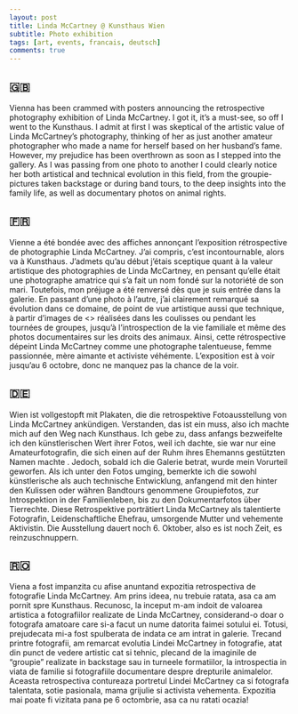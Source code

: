 ```yaml
---
layout: post
title: Linda McCartney @ Kunsthaus Wien
subtitle: Photo exhibition
tags: [art, events, francais, deutsch]
comments: true
---
```


## 🇬🇧
Vienna has been crammed with posters announcing the retrospective photography exhibition of Linda McCartney. I got it, it’s a must-see, so off I went to the  Kunsthaus. I admit at first I was skeptical of the artistic value of Linda McCartney’s photography, thinking of her as just another amateur photographer who made a name for herself based on her husband’s fame. However, my prejudice has been overthrown as soon as I stepped into the gallery. As I was passing from one photo to another I could clearly notice her both artistical and technical evolution in this  field, from the groupie-pictures taken backstage or during band tours, to the deep insights into the family life, as well as documentary photos on animal rights.

## 🇫🇷
Vienne a été bondée avec des affiches annonçant l’exposition rétrospective de photographie Linda McCartney. J’ai compris, c’est incontournable, alors va à Kunsthaus. J’admets qu’au début j’étais sceptique quant à la valeur artistique des photographies de Linda McCartney, en pensant qu’elle était une photographe amatrice qui s’a fait un nom fondé sur la notoriété de son mari. Toutefois, mon préjuge a été renversé dès que je suis entrée dans la galerie. En passant d’une photo à l’autre, j’ai clairement remarqué sa évolution dans ce domaine, de point de vue artistique aussi que technique, à partir d’images de <<groupie>> réalisées dans les coulisses ou pendant les tournées de groupes, jusqu’à l’introspection de la vie familiale et même des photos documentaires sur les droits des animaux. Ainsi, cette rétrospective dépeint Linda McCartney comme une photographe talentueuse, femme passionnée, mère aimante et activiste véhémente. L’exposition est à voir jusqu’au 6 octobre, donc ne manquez pas la chance de la voir.


## 🇩🇪
Wien ist vollgestopft mit Plakaten, die die retrospektive Fotoausstellung von Linda McCartney ankündigen. Verstanden, das ist ein muss, also ich machte mich auf den Weg nach Kunsthaus. Ich gebe zu, dass anfangs bezweifelte ich den künstlerischen Wert ihrer Fotos, weil ich dachte, sie war nur eine Amateurfotografin, die sich einen auf der Ruhm ihres Ehemanns gestützten Namen machte . Jedoch, sobald ich die Galerie betrat,  wurde mein Vorurteil geworfen. Als ich unter den Fotos umging, bemerkte ich die sowohl künstlerische als auch technische Entwicklung, anfangend mit den hinter den Kulissen oder währen Bandtours genommene Groupiefotos, zur Introspektion in der Familienleben, bis zu den Dokumentarfotos über Tierrechte. Diese Retrospektive porträtiert Linda McCartney als talentierte Fotografin, Leidenschaftliche Ehefrau, umsorgende Mutter und vehemente Aktivistin. Die Ausstellung dauert noch 6. Oktober, also es ist noch Zeit, es reinzuschnuppern.


## 🇷🇴
Viena a fost impanzita cu afise anuntand expozitia retrospectiva de fotografie Linda McCartney. Am prins ideea, nu trebuie ratata, asa ca am pornit spre Kunsthaus. Recunosc, la inceput m-am indoit de valoarea artistica a fotografiilor realizate de Linda McCartney, considerand-o doar o fotografa amatoare care si-a facut un nume datorita faimei sotului ei.  Totusi, prejudecata mi-a fost spulberata de indata ce am intrat in galerie. Trecand printre fotografii, am remarcat evolutia Lindei McCartney in fotografie, atat din punct de vedere artistic cat si tehnic, plecand de la imaginile de “groupie” realizate in backstage sau in turneele formatiilor, la introspectia in viata de familie si fotografiile documentare despre drepturile animalelor. Aceasta retrospectiva contureaza portretul Lindei McCartney ca si fotografa talentata, sotie pasionala, mama grijulie si activista vehementa. Expozitia mai poate fi vizitata pana pe 6 octombrie, asa ca nu ratati ocazia!